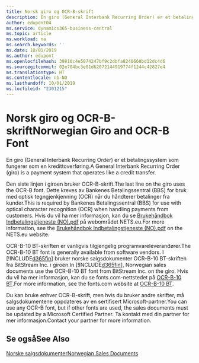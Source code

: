 ```yaml
---
title: Norsk giro og OCR-B-skrift
description: En giro (General Interbank Recurring Order) er et betalingssystem som fungerer som en kredittoverføring.
author: edupont04
ms.service: dynamics365-business-central
ms.topic: article
ms.workload: na
ms.search.keywords: ''
ms.date: 10/01/2019
ms.author: edupont
ms.openlocfilehash: 39810c4e5074247bf9c2dbfa8240668bd12dc4d6
ms.sourcegitcommit: 02e704bc3e01d62072144919774f1244c42827e4
ms.translationtype: HT
ms.contentlocale: nb-NO
ms.lasthandoff: 10/01/2019
ms.locfileid: "2301215"
---
```

# <a name="norwegian-giro-and-ocr-b-font"></a><span data-ttu-id="2807a-103">Norsk giro og OCR-B-skrift</span><span class="sxs-lookup"><span data-stu-id="2807a-103">Norwegian Giro and OCR-B Font</span></span>
<span data-ttu-id="2807a-104">En giro (General Interbank Recurring Order) er et betalingssystem som fungerer som en kredittoverføring.</span><span class="sxs-lookup"><span data-stu-id="2807a-104">A General Interbank Recurring Order (giro) is a payment system that operates like a credit transfer.</span></span>  

<span data-ttu-id="2807a-105">Den siste linjen i giroen bruker OCR-B-skrift.</span><span class="sxs-lookup"><span data-stu-id="2807a-105">The last line on the giro uses the OCR-B font.</span></span> <span data-ttu-id="2807a-106">Dette kreves av Bankenes Betalingssentral (BBS) for bruk med optisk tegngjenkjenning (OCR) når du håndterer betalinger fra kunder.</span><span class="sxs-lookup"><span data-stu-id="2807a-106">This is required by Bankenes Betalingssentral (BBS) for use with optical character recognition (OCR) when handling payments from customers.</span></span> <span data-ttu-id="2807a-107">Hvis du vil ha mer informasjon, kan du se [Brukehåndbok Indbetalingstjeneste (NO).pdf](https://www.nets.eu/no-nb/SiteCollectionDocuments/Egiro/Brukehåndbok%20Innbetalingstjenestene%20(NO).pdf) på webområdet NETS.eu.</span><span class="sxs-lookup"><span data-stu-id="2807a-107">For more information, see the [Brukehåndbok Indbetalingstjeneste (NO).pdf](https://www.nets.eu/no-nb/SiteCollectionDocuments/Egiro/Brukehåndbok%20Innbetalingstjenestene%20(NO).pdf) on the NETS.eu website.</span></span>  

<span data-ttu-id="2807a-108">OCR-B-10 BT-skriften er vanligvis tilgjengelig programvareleverandører.</span><span class="sxs-lookup"><span data-stu-id="2807a-108">The OCR-B-10 BT font is generally available from software vendors.</span></span> <span data-ttu-id="2807a-109">I [!INCLUDE[d365fin](../../includes/d365fin_md.md)] bruker norske salgsdokumenter OCR-B-10 BT-skriften fra BitStream Inc. i giroen.</span><span class="sxs-lookup"><span data-stu-id="2807a-109">In [!INCLUDE[d365fin](../../includes/d365fin_md.md)], Norwegian sales documents use the OCR-B-10 BT font from BitStream Inc. on the giro.</span></span> <span data-ttu-id="2807a-110">Hvis du vil ha mer informasjon, kan du se fonts.com-nettstedet på [OCR-B-10 BT](https://www.fonts.com/font/bitstream/ocr-b-bt/10).</span><span class="sxs-lookup"><span data-stu-id="2807a-110">For more information, see the fonts.com website at [OCR-B-10 BT](https://www.fonts.com/font/bitstream/ocr-b-bt/10).</span></span>  

<span data-ttu-id="2807a-111">Du kan bruke enhver OCR-B-skrift, men hvis du bruker andre skrifter, må salgsdokumentene oppdateres av en sertifisert Microsoft-partner.</span><span class="sxs-lookup"><span data-stu-id="2807a-111">You can use any OCR-B font, but if other fonts are used, the sales documents must be updated by a Microsoft Certified Partner.</span></span> <span data-ttu-id="2807a-112">Ta kontakt med din partner for mer informasjon.</span><span class="sxs-lookup"><span data-stu-id="2807a-112">Contact your partner for more information.</span></span>  

## <a name="see-also"></a><span data-ttu-id="2807a-113">Se også</span><span class="sxs-lookup"><span data-stu-id="2807a-113">See Also</span></span>  
 [<span data-ttu-id="2807a-114">Norske salgsdokumenter</span><span class="sxs-lookup"><span data-stu-id="2807a-114">Norwegian Sales Documents</span></span>](norwegian-sales-documents.md)
